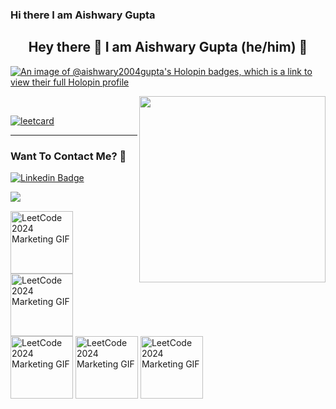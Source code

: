 ### Hi there  I am Aishwary Gupta 
<h2 align="center"> Hey there 👋 I am Aishwary Gupta (he/him) 🙋 </h2>

<!--
**Aishwary2004Gupta/Aishwary2004Gupta** is a ✨ _special_ ✨ repository because its `README.md` (this file) appears on your GitHub profile.
Here are some ideas to get you started:

- 🔭 I’m currently working on ...
- 🌱 I’m currently learning ...
- 👯 I’m looking to collaborate on ...
- 🤔 I’m looking for help with ...
- 💬 Ask me about ...
- 📫 How to reach me: ...
- 😄 Pronouns: ...
- ⚡ Fun fact: ...
-->


[![An image of @aishwary2004gupta's Holopin badges, which is a link to view their full Holopin profile](https://holopin.me/aishwary2004gupta)](https://holopin.io/@aishwary2004gupta)

[<img align="right" width="298" src="https://leetcode-badge-showcase.vercel.app/api?username=Aishwary2004Gupta&theme=dark&filter=daily&border=border"/>](https://leetcode.com/u/Aishwary2004Gupta/) 

$~$

[![leetcard](https://leetcard.jacoblin.cool/Aishwary2004Gupta?ext=heatmap)](https://leetcode.com/u/Aishwary2004Gupta/) 

---
### Want To Contact Me? 📱

[![Linkedin Badge](https://img.shields.io/badge/in-Aishwary_Gupta-blue?style=plastic&logo=LinkedIn&logoColor=white&link=https://www.linkedin.com/in/aishwary-gupta-/)](https://www.linkedin.com/in/aishwary-gupta-/)


[<img align="left" src="https://github.com/user-attachments/assets/232abce3-1bfd-4708-9e29-5b1ec5caf24c">](https://aishwarygupta.hashnode.dev/?source=top_nav_blog_home) 

$~$


<img width="100" src="https://assets.leetcode.com/static_assets/marketing/2024.gif" alt="LeetCode 2024 Marketing GIF">  <img width="100" src="https://assets.leetcode.com/static_assets/marketing/2024-200.gif" alt="LeetCode 2024 Marketing GIF">
<img width="100" src="https://assets.leetcode.com/static_assets/marketing/365_new.gif" alt="LeetCode 2024 Marketing GIF">
<img width="100" src="https://assets.leetcode.com/static_assets/marketing/2024-100-new.gif" alt="LeetCode 2024 Marketing GIF">
<img width="100" src="https://assets.leetcode.com/static_assets/marketing/2024-50.gif" alt="LeetCode 2024 Marketing GIF">
